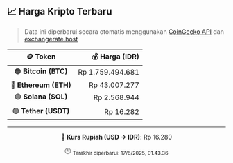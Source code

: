 

<!-- HARGA_KRIPTO -->
## 📈 Harga Kripto Terbaru

> Data ini diperbarui secara otomatis menggunakan [CoinGecko API](https://www.coingecko.com/) dan [exchangerate.host](https://exchangerate.host/)

<div align="center">

| 🪙 Token | 💰 Harga (IDR) |
|:------:|---------------:|
| 🟠 **Bitcoin (BTC)**   | Rp 1.759.494.681 |
| 🔵 **Ethereum (ETH)**  | Rp 43.007.277 |
| 🟣 **Solana (SOL)**    | Rp 2.568.944 |
| 🟢 **Tether (USDT)**   | Rp 16.282 |

---

💱 **Kurs Rupiah (USD → IDR)**: Rp 16.280

🕒 <sub>Terakhir diperbarui: 17/6/2025, 01.43.36</sub>

</div>
<!-- /HARGA_KRIPTO -->
